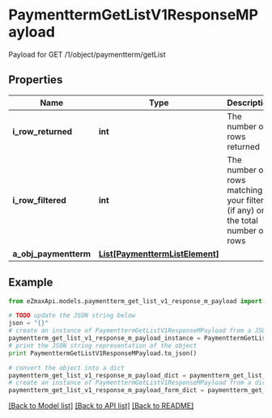 # PaymenttermGetListV1ResponseMPayload

Payload for GET /1/object/paymentterm/getList

## Properties

Name | Type | Description | Notes
------------ | ------------- | ------------- | -------------
**i_row_returned** | **int** | The number of rows returned | 
**i_row_filtered** | **int** | The number of rows matching your filters (if any) or the total number of rows | 
**a_obj_paymentterm** | [**List[PaymenttermListElement]**](PaymenttermListElement.md) |  | 

## Example

```python
from eZmaxApi.models.paymentterm_get_list_v1_response_m_payload import PaymenttermGetListV1ResponseMPayload

# TODO update the JSON string below
json = "{}"
# create an instance of PaymenttermGetListV1ResponseMPayload from a JSON string
paymentterm_get_list_v1_response_m_payload_instance = PaymenttermGetListV1ResponseMPayload.from_json(json)
# print the JSON string representation of the object
print PaymenttermGetListV1ResponseMPayload.to_json()

# convert the object into a dict
paymentterm_get_list_v1_response_m_payload_dict = paymentterm_get_list_v1_response_m_payload_instance.to_dict()
# create an instance of PaymenttermGetListV1ResponseMPayload from a dict
paymentterm_get_list_v1_response_m_payload_form_dict = paymentterm_get_list_v1_response_m_payload.from_dict(paymentterm_get_list_v1_response_m_payload_dict)
```
[[Back to Model list]](../README.md#documentation-for-models) [[Back to API list]](../README.md#documentation-for-api-endpoints) [[Back to README]](../README.md)


